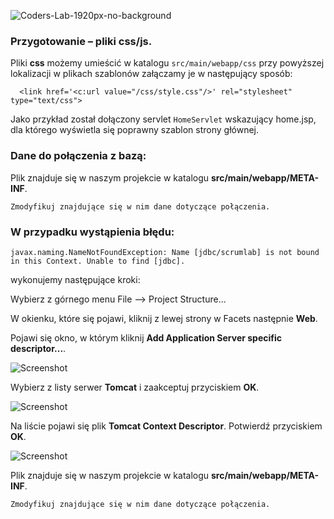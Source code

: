 ![Coders-Lab-1920px-no-background](https://user-images.githubusercontent.com/152855/73064373-5ed69780-3ea1-11ea-8a71-3d370a5e7dd8.png)


### Przygotowanie – pliki css/js.

Pliki **css** możemy umieścić w katalogu 
````src/main/webapp/css````
przy powyższej lokalizacji w plikach szablonów załączamy je w następujący sposób:
````
  <link href='<c:url value="/css/style.css"/>' rel="stylesheet" type="text/css">
```` 
Jako przykład został dołączony servlet `HomeServlet` wskazujący home.jsp, dla którego wyświetla się poprawny szablon strony głównej.

### Dane do połączenia z bazą:

Plik znajduje się w naszym projekcie w katalogu **src/main/webapp/META-INF**.

`Zmodyfikuj znajdujące się w nim dane dotyczące połączenia.`

### W przypadku wystąpienia błędu:
````
javax.naming.NameNotFoundException: Name [jdbc/scrumlab] is not bound in this Context. Unable to find [jdbc].
````
wykonujemy następujące kroki:

Wybierz z górnego menu File –> Project Structure...

W okienku, które się pojawi, kliknij z lewej strony w Facets następnie **Web**.

Pojawi się okno, w którym kliknij **Add Application Server specific descriptor...**.

![Screenshot](readme-img/context_03.png)

Wybierz z listy serwer **Tomcat** i zaakceptuj przyciskiem **OK**.

![Screenshot](readme-img/context_04.png)

Na liście pojawi się plik **Tomcat Context Descriptor**. Potwierdź przyciskiem **OK**.

![Screenshot](readme-img/context_05.png)

Plik znajduje się w naszym projekcie w katalogu **src/main/webapp/META-INF**.

`Zmodyfikuj znajdujące się w nim dane dotyczące połączenia.`

